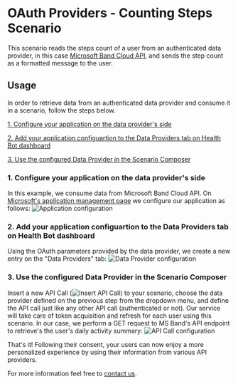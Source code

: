 # OAuth Providers - Counting Steps Scenario

This scenario reads the steps count of a user from an authenticated data provider, in this case [Microsoft Band Cloud API](https://developer.microsoftband.com/cloudAPI), and sends the step count as a formatted message to the user.

## Usage
In order to retrieve data from an authenticated data provider and consume it in a scenario, follow the steps below.

[1. Configure your application on the data provider's side](https://github.com/Microsoft/HealthBotSampleScenarios/blob/master/OAuth%20Providers/README.md#1-configure-your-application-on-the-data-providers-side)

[2. Add your application configuartion to the Data Providers tab on Health Bot dashboard](https://github.com/Microsoft/HealthBotSampleScenarios/blob/master/OAuth%20Providers/README.md#2-add-your-application-configuartion-to-the-data-providers-tab-on-health-bot-dashboard)

[3. Use the configured Data Provider in the Scenario Composer](https://github.com/Microsoft/HealthBotSampleScenarios/blob/master/OAuth%20Providers/README.md#3-use-the-configured-data-provider-in-the-scenario-composer)


### 1. Configure your application on the data provider's side
In this example, we consume data from Microsoft Band Cloud API. On [Microsoft's application management page](https://account.live.com/developers/applications) we configure our application as follows:
![](images/readme1.JPG "Application configuration")

### 2. Add your application configuartion to the Data Providers tab on Health Bot dashboard
Using the OAuth parameters provided by the data provider, we create a new entry on the "Data Providers" tab:
![](images/readme2.JPG "Data Provider configuration")

### 3. Use the configured Data Provider in the Scenario Composer
Insert a new API Call (![](images/readme3.JPG "Insert API Call")) to your scenario, choose the data provider defined on the previous step from the dropdown menu, and define the API call just like any other API call (authenticated or not). Our service will take care of token acquisition and refresh for each user using this scenario. 
In our case, we perform a GET request to MS Band's API endpoint to retrieve's the user's daily activity summary:
![](images/readme4.JPG "API Call configuration")

That's it! Following their consent, your users can now enjoy a more personalized experience by using their information from various API providers.

For more information feel free to [contact us](mailto:HealthBotDRI@microsoft.com).
